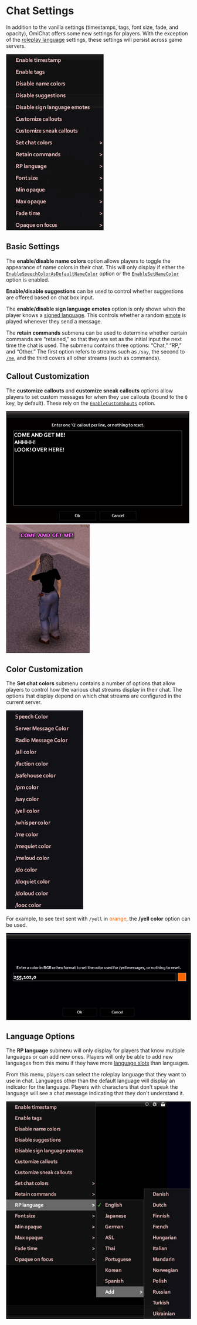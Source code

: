 # Chat Settings

In addition to the vanilla settings (timestamps, tags, font size, fade, and opacity), OmiChat offers some new settings for players.
With the exception of the [roleplay language](#language-options) settings, these settings will persist across game servers.

![The available chat settings for OmiChat](../images/chat-settings-1.png)

## Basic Settings

The **enable/disable name colors** option allows players to toggle the appearance of name colors in their chat.
This will only display if either the [`EnableSpeechColorAsDefaultNameColor`](../sandbox-options/basic-features.md#enablespeechcolorasdefaultnamecolor) option or the [`EnableSetNameColor`](../sandbox-options/basic-features.md#enablesetnamecolor) option is enabled.

**Enable/disable suggestions** can be used to control whether suggestions are offered based on chat box input.

The **enable/disable sign language emotes** option is only shown when the player knows a [signed language](../sandbox-options/languages.md#signedlanguages).
This controls whether a random [emote](./emotes.md) is played whenever they send a message.

The **retain commands** submenu can be used to determine whether certain commands are “retained,” so that they are set as the initial input the next time the chat is used.
The submenu contains three options: “Chat,” “RP,” and “Other.”
The first option refers to streams such as `/say`, the second to [`/me`](../sandbox-options/chat-formats.md#chatformatme), and the third covers all other streams (such as commands).

## Callout Customization

The **customize callouts** and **customize sneak callouts** options allow players to set custom messages for when they use callouts (bound to the `Q` key, by default).
These rely on the [`EnableCustomShouts`](../sandbox-options/basic-features.md#enablecustomshouts) option.

![The custom callout input window](../images/callout-example-1.png)  
![A player using a custom callout](../images/callout-example-2.png)

## Color Customization

The **Set chat colors** submenu contains a number of options that allow players to control how the various chat streams display in their chat.
The options that display depend on which chat streams are configured in the current server.

![Color customization options](../images/color-options.png)

For example, to see text sent with `/yell` in <span style="color:rgb(255,102,0)">orange</span>, the **/yell color** option can be used.

![A color menu for /yell with the color set to orange](../images/color-option-example-1.png)

## Language Options

The **RP language** submenu will only display for players that know multiple languages or can add new ones.
Players will only be able to add new languages from this menu if they have more [language slots](../sandbox-options/languages.md#languageslots) than languages.

From this menu, players can select the roleplay language that they want to use in chat.
Languages other than the default language will display an indicator for the language.
Players with characters that don't speak the language will see a chat message indicating that they don't understand it.

![Language selection menu](../images/language-menu.png)
